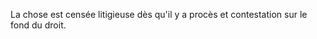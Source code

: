   
 La chose est censée litigieuse dès qu'il y a procès et contestation sur le fond du droit.  

  
